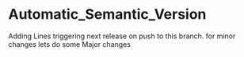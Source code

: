 # Automatic_Semantic_Version
Adding Lines
triggering next release on push to this branch.
for minor changes
lets do some Major changes
